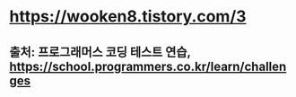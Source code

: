 # https://wooken8.tistory.com/3

## 출처: 프로그래머스 코딩 테스트 연습, https://school.programmers.co.kr/learn/challenges
